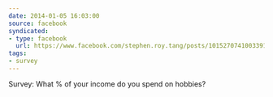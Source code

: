 ```yaml
---
date: 2014-01-05 16:03:00
source: facebook
syndicated:
- type: facebook
  url: https://www.facebook.com/stephen.roy.tang/posts/10152707410033912
tags:
- survey
---
```


Survey: What % of your income do you spend on hobbies?